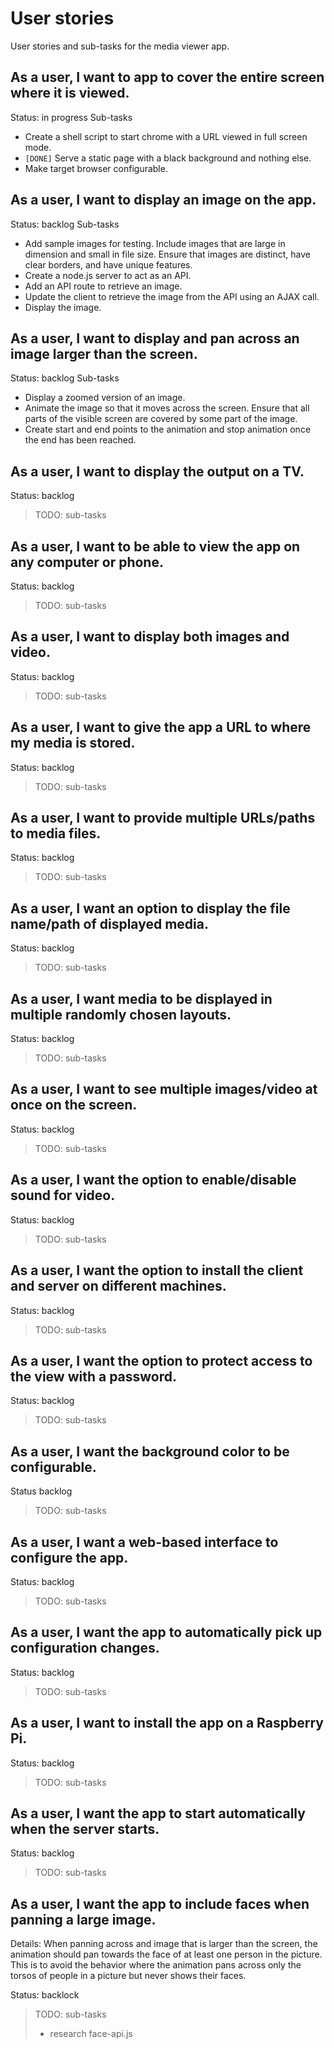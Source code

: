 # User stories

User stories and sub-tasks for the media viewer app.

## As a user, I want to app to cover the entire screen where it is viewed.

Status: in progress
Sub-tasks
- Create a shell script to start chrome with a URL viewed in full screen mode.
- `[DONE]` Serve a static page with a black background and nothing else.
- Make target browser configurable.

## As a user, I want to display an image on the app.

Status: backlog
Sub-tasks
- Add sample images for testing. Include images that are large in dimension
  and small in file size. Ensure that images are distinct, have clear
  borders, and have unique features.
- Create a node.js server to act as an API.
- Add an API route to retrieve an image.
- Update the client to retrieve the image from the API using an AJAX call.
- Display the image.

## As a user, I want to display and pan across an image larger than the screen.

Status: backlog
Sub-tasks
- Display a zoomed version of an image.
- Animate the image so that it moves across the screen. Ensure that all
  parts of the visible screen are covered by some part of the image.
- Create start and end points to the animation and stop animation once the end
  has been reached.

## As a user, I want to display the output on a TV.

Status: backlog

> TODO: sub-tasks

## As a user, I want to be able to view the app on any computer or phone.

Status: backlog

> TODO: sub-tasks

## As a user, I want to display both images and video.

Status: backlog

> TODO: sub-tasks

## As a user, I want to give the app a URL to where my media is stored.

Status: backlog

> TODO: sub-tasks

## As a user, I want to provide multiple URLs/paths to media files.

Status: backlog

> TODO: sub-tasks

## As a user, I want an option to display the file name/path of displayed media.

Status: backlog

> TODO: sub-tasks

## As a user, I want media to be displayed in multiple randomly chosen layouts.

Status: backlog

> TODO: sub-tasks

## As a user, I want to see multiple images/video at once on the screen.

Status: backlog

> TODO: sub-tasks

## As a user, I want the option to enable/disable sound for video.

Status: backlog

> TODO: sub-tasks

## As a user, I want the option to install the client and server on different machines.

Status: backlog

> TODO: sub-tasks

## As a user, I want the option to protect access to the view with a password.

Status: backlog

> TODO: sub-tasks

## As a user, I want the background color to be configurable.

Status backlog

> TODO: sub-tasks

## As a user, I want a web-based interface to configure the app.

Status: backlog

> TODO: sub-tasks

## As a user, I want the app to automatically pick up configuration changes.

Status: backlog

> TODO: sub-tasks

## As a user, I want to install the app on a Raspberry Pi.

Status: backlog

> TODO: sub-tasks

## As a user, I want the app to start automatically when the server starts.

Status: backlog

> TODO: sub-tasks

## As a user, I want the app to include faces when panning a large image.

Details: When panning across and image that is larger than the screen,
the animation should pan towards the face of at least one person in the
picture. This is to avoid the behavior where the animation pans across
only the torsos of people in a picture but never shows their faces.

Status: backlock

> TODO: sub-tasks
> - research face-api.js
